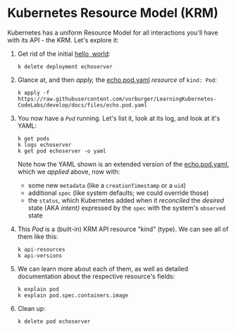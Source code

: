 # Kubernetes Resource Model (KRM)

Kubernetes has a uniform Resource Model for all interactions you'll have with its API - the KRM. Let's explore it:

1. Get rid of the initial [hello, world](hello-world.md):

       k delete deployment echoserver

1. Glance at, and then _apply,_ the [echo.pod.yaml](files/echo.pod.yaml) _resource_ of `kind: Pod`:

       k apply -f https://raw.githubusercontent.com/vorburger/LearningKubernetes-CodeLabs/develop/docs/files/echo.pod.yaml

1. You now have a _`Pod`_ running. Let's list it, look at its log, and look at it's YAML:

       k get pods
       k logs echoserver
       k get pod echoserver -o yaml

   Note how the YAML shown is an extended version of the [echo.pod.yaml](files/echo.pod.yaml), which we _applied_ above, now with:
   
   * some new `metadata` (like a `creationTimestamp` or a `uid`)
   * additional `spec` (like system defaults; we could override those)
   * the `status`, which Kubernetes added when it _reconciled_ the _desired_ state (AKA _intent)_ expressed by the `spec` with the system's `observed` state

1. This _Pod_ is a (built-in) KRM API resource "kind" (type). We can see all of them like this:

       k api-resources
       k api-versions

1. We can learn more about each of them, as well as detailed documentation about the respective resource's fields:

       k explain pod
       k explain pod.spec.containers.image

1. Clean up:

       k delete pod echoserver
